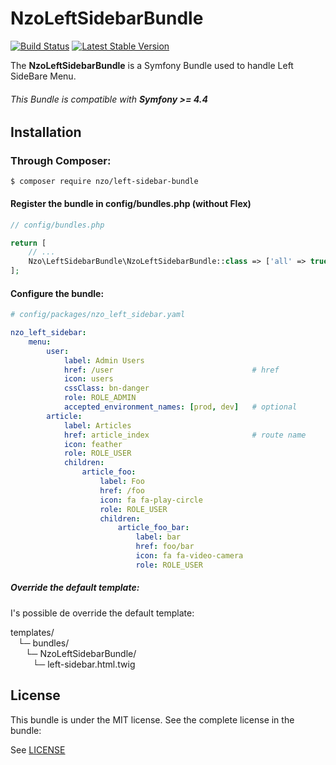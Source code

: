 NzoLeftSidebarBundle
====================

[![Build Status](https://travis-ci.org/nayzo/NzoLeftSidebarBundle.svg?branch=master)](https://travis-ci.org/nayzo/NzoLeftSidebarBundle)
[![Latest Stable Version](https://poser.pugx.org/nzo/left-sidebar-bundle/v/stable)](https://packagist.org/packages/nzo/left-sidebar-bundle)


The **NzoLeftSidebarBundle** is a Symfony Bundle used to handle Left SideBare Menu.

###### This Bundle is compatible with **Symfony >= 4.4**

Installation
------------

### Through Composer:

```
$ composer require nzo/left-sidebar-bundle
```

#### Register the bundle in config/bundles.php (without Flex)

``` php
// config/bundles.php

return [
    // ...
    Nzo\LeftSidebarBundle\NzoLeftSidebarBundle::class => ['all' => true],
];
```

#### Configure the bundle:

``` yml
# config/packages/nzo_left_sidebar.yaml

nzo_left_sidebar:
    menu:
        user:
            label: Admin Users
            href: /user                               # href
            icon: users
            cssClass: bn-danger
            role: ROLE_ADMIN
            accepted_environment_names: [prod, dev]   # optional
        article:
            label: Articles
            href: article_index                       # route name
            icon: feather
            role: ROLE_USER
            children:
                article_foo:
                    label: Foo
                    href: /foo
                    icon: fa fa-play-circle
                    role: ROLE_USER
                    children:
                        article_foo_bar:
                            label: bar
                            href: foo/bar
                            icon: fa fa-video-camera
                            role: ROLE_USER
```

##### Override the default template:
I's possible de override the default template:

templates/  
&nbsp;&nbsp;&nbsp;└─ bundles/  
&nbsp;&nbsp;&nbsp;&nbsp;&nbsp;&nbsp;└─ NzoLeftSidebarBundle/  
&nbsp;&nbsp;&nbsp;&nbsp;&nbsp;&nbsp;&nbsp;&nbsp;&nbsp;└─ left-sidebar.html.twig  

License
-------

This bundle is under the MIT license. See the complete license in the bundle:

See [LICENSE](https://github.com/nayzo/NzoLeftSidebarBundle/tree/master/LICENSE)
